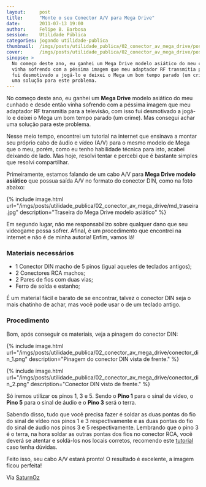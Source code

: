 ```yaml
---
layout:     post
title:      "Monte o seu Conector A/V para Mega Drive"
date:       2011-07-13 19:00
author:     Felipe B. Barbosa
session:    Utilidade Pública
categories: jogando utilidade-publica
thumbnail:  /imgs/posts/utilidade_publica/02_conector_av_mega_drive/post_thumbnail.jpg
cover:      /imgs/posts/utilidade_publica/02_conector_av_mega_drive/post_header.jpg
sinopse: >
  No começo deste ano, eu ganhei um Mega Drive modelo asiático do meu cunhado e desde então
  vinha sofrendo com a péssima imagem que meu adaptador RF transmitia para a televisão, com isso
  fui desmotivado a jogá-lo e deixei o Mega um bom tempo parado (um crime). Mas consegui achar
  uma solução para este problema.
---
```

No começo deste ano, eu ganhei um **Mega Drive** modelo asiático do meu cunhado e desde então
vinha sofrendo com a péssima imagem que meu adaptador RF transmitia para a televisão, com isso
fui desmotivado a jogá-lo e deixei o Mega um bom tempo parado (um crime). Mas consegui achar
uma solução para este problema.

Nesse meio tempo, encontrei um tutorial na internet que ensinava a montar seu próprio cabo de
áudio e vídeo (A/V) para o mesmo modelo de Mega que o meu, porém, como eu tenho habilidade
técnica para isto, acabei deixando de lado. Mas hoje, resolvi tentar e percebi que é bastante
simples que resolvi compartilhar.

Primeiramente, estamos falando de um cabo A/V para **Mega Drive modelo asiático** que possua
saída A/V no formato do conector DIN, como na foto abaixo:

{% include image.html url="/imgs/posts/utilidade_publica/02_conector_av_mega_drive/md_traseira.jpg" description="Traseira do Mega Drive modelo asiático" %}

Em segundo lugar, não me responsabilizo sobre qualquer dano que seu videogame possa sofrer.
Afinal, é um procedimento que encontrei na internet e não é de minha autoria! Enfim, vamos lá!

### Materiais necessários

- 1 Conector DIN macho de 5 pinos (igual aqueles de teclados antigos);
- 2 Conectores RCA machos;
- 2 Pares de fios com duas vias;
- Ferro de solda e estanho;

É um material fácil e barato de se encontrar, talvez o conector DIN seja o mais chatinho de achar,
mas você pode usar o de um teclado antigo.

### Procedimento

Bom, após conseguir os materiais, veja a pinagem do conector DIN:

{% include image.html url="/imgs/posts/utilidade_publica/02_conector_av_mega_drive/conector_din_1.png" description="Pinagem do conector DIN vista de frente." %}

{% include image.html url="/imgs/posts/utilidade_publica/02_conector_av_mega_drive/conector_din_2.png" description="Conector DIN visto de frente." %}

Só iremos utilizar os pinos 1, 3 e 5. Sendo o **Pino 1** para o sinal de vídeo, o **Pino 5** para
o sinal de áudio e o **Pino 3** será o terra.

Sabendo disso, tudo que você precisa fazer é soldar as duas pontas do fio do sinal de vídeo nos
pinos 1 e 3 respectivamente e as duas pontas do fio do sinal de áudio nos pinos 3 e 5 respectivamente.
Lembrando que o pino 3 é o terra, na hora soldar as outras pontas dos fios no conector RCA, você
deverá se atentar e soldá-los nos locais corretos, recomendo este [tutorial](http://www.infoskep.com/subject-como-fazer-cabos-rca.html) caso tenha dúvidas.

Feito isso, seu cabo A/V estará pronto! O resultado é excelente, a imagem ficou perfeita!

Via [SaturnOz](http://goo.gl/xiFiJ)
